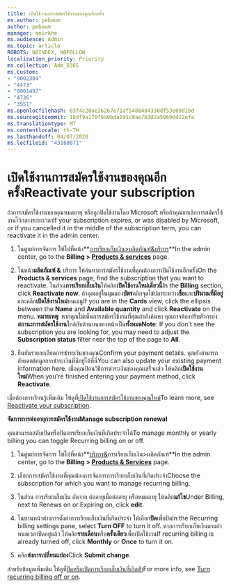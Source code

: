 ```yaml
---
title: เปิดใช้งานการสมัครใช้งานของคุณอีกครั้ง
ms.author: pebaum
author: pebaum
manager: mnirkhe
ms.audience: Admin
ms.topic: article
ROBOTS: NOINDEX, NOFOLLOW
localization_priority: Priority
ms.collection: Adm_O365
ms.custom:
- "9002304"
- "4473"
- "9001497"
- "4736"
- "3551"
ms.openlocfilehash: 83f4c28ae26267e71af5488484330df53e08d1bd
ms.sourcegitcommit: 18df9a170f6a0bda191c0ae763d2a5069dd22efa
ms.translationtype: MT
ms.contentlocale: th-TH
ms.lasthandoff: 04/07/2020
ms.locfileid: "43160871"
---
```

# <a name="reactivate-your-subscription"></a><span data-ttu-id="fe812-102">เปิดใช้งานการสมัครใช้งานของคุณอีกครั้ง</span><span class="sxs-lookup"><span data-stu-id="fe812-102">Reactivate your subscription</span></span>

<span data-ttu-id="fe812-103">ถ้าการสมัครใช้งานของคุณหมดอายุ หรือถูกปิดใช้งานโดย Microsoft หรือถ้าคุณยกเลิกการสมัครใช้งานไว้กลางระยะเวลา</span><span class="sxs-lookup"><span data-stu-id="fe812-103">If your subscription expires, or was disabled by Microsoft, or if you cancelled it in the middle of the subscription term, you can reactivate it in the admin center.</span></span> 

1. <span data-ttu-id="fe812-104">ในศูนย์การจัดการ ให้ไปที่หน้า**[การเรียกเก็บเงิน>ผลิตภัณฑ์&บริการ](https://go.microsoft.com/fwlink/p/?linkid=842054)**</span><span class="sxs-lookup"><span data-stu-id="fe812-104">In the admin center, go to the **Billing > [Products & services](https://go.microsoft.com/fwlink/p/?linkid=842054)** page.</span></span>

2. <span data-ttu-id="fe812-105">ในหน้า**ผลิตภัณฑ์ &** บริการ ให้ค้นหาการสมัครใช้งานที่คุณต้องการเปิดใช้งานอีกครั้ง</span><span class="sxs-lookup"><span data-stu-id="fe812-105">On the **Products & services** page, find the subscription that you want to reactivate.</span></span>  <span data-ttu-id="fe812-106">ในส่วน**การเรียกเก็บเงิน**ให้คลิก**เปิดใช้งานใหม่เดี๋ยวนี้**</span><span class="sxs-lookup"><span data-stu-id="fe812-106">In the **Billing** section, click **Reactivate now**.</span></span>  <span data-ttu-id="fe812-107">ถ้าคุณอยู่ในมุมมอง**บัตร**คลิกจุดไข่ปลาระหว่าง**ชื่อ**และ**ปริมาณที่มีอยู่**และคลิก**เปิดใช้งานใหม่**บนเมนู</span><span class="sxs-lookup"><span data-stu-id="fe812-107">If you are in the **Cards** view, click the ellipsis between the **Name** and **Available quantity** and click **Reactivate** on the menu.</span></span> <span data-ttu-id="fe812-108">**หมายเหตุ**: หากคุณไม่เห็นการสมัครใช้งานที่คุณกําลังค้นหา คุณอาจต้องปรับตัวกรอง**สถานะการสมัครใช้งาน**ใกล้กับด้านบนของหน้าเป็น**ทั้งหมด**</span><span class="sxs-lookup"><span data-stu-id="fe812-108">**Note**: If you don't see the subscription you are looking for, you may need to adjust the **Subscription status** filter near the top of the page to **All**.</span></span>

3. <span data-ttu-id="fe812-109">ยืนยันรายละเอียดการชําระเงินของคุณ</span><span class="sxs-lookup"><span data-stu-id="fe812-109">Confirm your payment details.</span></span>  <span data-ttu-id="fe812-110">คุณยังสามารถอัพเดตข้อมูลการชําระเงินที่มีอยู่ได้ที่นี่</span><span class="sxs-lookup"><span data-stu-id="fe812-110">You can also update your existing payment information here.</span></span>  <span data-ttu-id="fe812-111">เมื่อคุณป้อนวิธีการชําระเงินของคุณเสร็จแล้ว ให้คลิก**เปิดใช้งานใหม่**</span><span class="sxs-lookup"><span data-stu-id="fe812-111">When you're finished entering your payment method, click **Reactivate**.</span></span>

<span data-ttu-id="fe812-112">เมื่อต้องการเรียนรู้เพิ่มเติม ให้ดูที่[เปิดใช้งานการสมัครใช้งานของคุณใหม่](https://docs.microsoft.com/office365/admin/subscriptions-and-billing/reactivate-your-subscription)</span><span class="sxs-lookup"><span data-stu-id="fe812-112">To learn more, see [Reactivate your subscription](https://docs.microsoft.com/office365/admin/subscriptions-and-billing/reactivate-your-subscription).</span></span>

<span data-ttu-id="fe812-113">**จัดการการต่ออายุการสมัครใช้งาน**</span><span class="sxs-lookup"><span data-stu-id="fe812-113">**Manage subscription renewal**</span></span>

<span data-ttu-id="fe812-114">คุณสามารถสลับเปิดหรือปิดการเรียกเก็บเงินที่เกิดประจําได้</span><span class="sxs-lookup"><span data-stu-id="fe812-114">To manage monthly or yearly billing you can toggle Recurring billing on or off.</span></span>

1. <span data-ttu-id="fe812-115">ในศูนย์การจัดการ ให้ไปที่หน้า**[บริการ&](https://go.microsoft.com/fwlink/p/?linkid=842054)การเรียกเก็บเงิน>ผลิตภัณฑ์**</span><span class="sxs-lookup"><span data-stu-id="fe812-115">In the admin center, go to the **Billing > [Products & Services](https://go.microsoft.com/fwlink/p/?linkid=842054)** page.</span></span>

2. <span data-ttu-id="fe812-116">เลือกการสมัครใช้งานที่คุณต้องการจัดการการเรียกเก็บเงินที่เกิดประจํา</span><span class="sxs-lookup"><span data-stu-id="fe812-116">Choose the subscription for which you want to manage recurring billing.</span></span> 

3. <span data-ttu-id="fe812-117">ในส่วน การเรียกเก็บเงิน ถัดจาก ต่ออายุเมื่อต่ออายุ หรือหมดอายุ ให้คลิก**แก้ไข**</span><span class="sxs-lookup"><span data-stu-id="fe812-117">Under Billing, next to Renews on or Expiring on, click **edit**.</span></span>

4. <span data-ttu-id="fe812-118">ในบานหน้าต่างการตั้งค่าการเรียกเก็บเงินที่เกิดประจํา ให้เลือก**ปิด**เพื่อปิด</span><span class="sxs-lookup"><span data-stu-id="fe812-118">In the Recurring billing settings pane, select **Turn OFF** to turn it off.</span></span> <span data-ttu-id="fe812-119">หากการเรียกเก็บเงินตามกําหนดเวลาปิดอยู่แล้ว ให้คลิก**รายเดือน**หรือ**ครั้งเดียว**เพื่อเปิดใช้งาน</span><span class="sxs-lookup"><span data-stu-id="fe812-119">If recurring billing is already turned off, click **Monthly** or **Once** to turn it on.</span></span> 

5. <span data-ttu-id="fe812-120">คลิก**ส่งการเปลี่ยนแปลง**</span><span class="sxs-lookup"><span data-stu-id="fe812-120">Click **Submit change**.</span></span>

<span data-ttu-id="fe812-121">สําหรับข้อมูลเพิ่มเติม ให้ดูที่[ปิดหรือเปิดการเรียกเก็บเงินที่เกิดซ้ํา](https://docs.microsoft.com/office365/admin/subscriptions-and-billing/renew-your-subscription#turn-recurring-billing-off-or-on)</span><span class="sxs-lookup"><span data-stu-id="fe812-121">For more info, see [Turn recurring billing off or on](https://docs.microsoft.com/office365/admin/subscriptions-and-billing/renew-your-subscription#turn-recurring-billing-off-or-on).</span></span>

